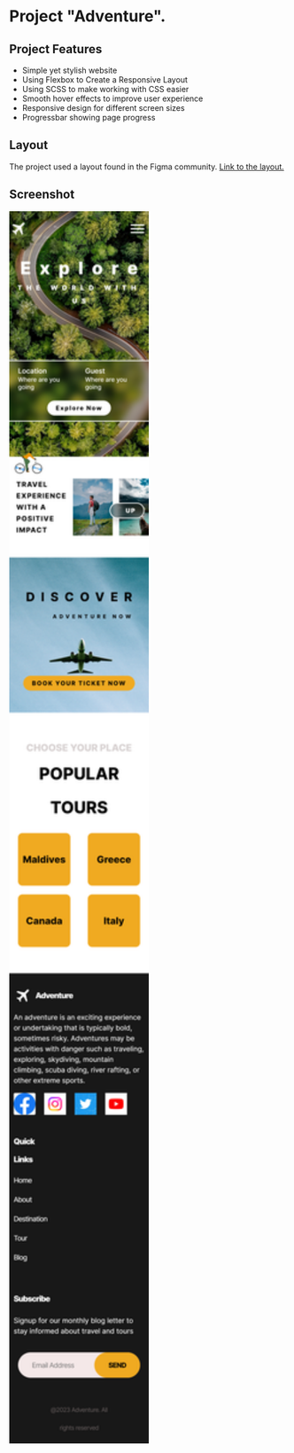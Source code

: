 # Project "Adventure".

## Project Features

-   Simple yet stylish website
-   Using Flexbox to Create a Responsive Layout
-   Using SCSS to make working with CSS easier
-   Smooth hover effects to improve user experience
-   Responsive design for different screen sizes
-   Progressbar showing page progress

## Layout

The project used a layout found in the Figma community. [Link to the layout.](<https://www.figma.com/file/nKuSCKtUVmeFaaCemi6RBu/web-design-(Community)-(Copy)?type=design&mode=design&t=K9kPFRzuW0jCJdiM-0>)

## Screenshot

<img src="/screenshot/mobile.png" alt="Mobile Screenshot" width="50%">
